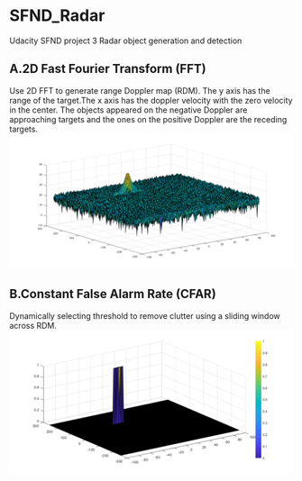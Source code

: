 # SFND_Radar
Udacity SFND project 3 Radar object generation and detection

## A.2D Fast Fourier Transform (FFT)
Use 2D FFT to generate range Doppler map (RDM). The y axis has the range of the target.The x axis has the doppler velocity with the zero velocity in the center. The objects appeared on the negative Doppler are approaching targets and the ones on the positive Doppler are the receding targets.
![alt text](https://github.com/tzhanAI/SFND_Radar/blob/main/media/2DFFT.png)

## B.Constant False Alarm Rate (CFAR)
Dynamically selecting threshold to remove clutter using a sliding window across RDM.
![alt text](https://github.com/tzhanAI/SFND_Radar/blob/main/media/CFAR.png)
